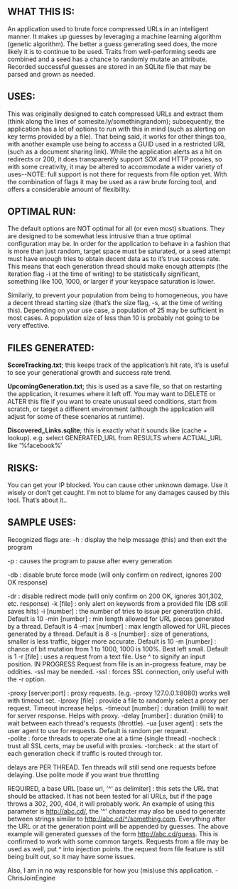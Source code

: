 ## WHAT THIS IS:
An application used to brute force compressed URLs in an intelligent manner. 
It makes up guesses by leveraging a machine learning algorithm  (genetic algorithm). 
The better a guess generating seed does, the more likely it is to continue to be used. 
Traits from well-performing seeds are combined and a seed has a chance to randomly 
mutate an attribute. Recorded successful guesses are stored in an SQLite file that may 
be parsed and grown as needed.

## USES:
This was originally designed to catch compressed URLs and extract them (think along the
lines of somesite.ly/somethingrandom); subsequently, the application has a lot of options
to run with this in mind (such as alerting on key terms provided by a file). That being said,
it works for other things too, with another example use being to access a GUID used in a
restricted URL (such as a document sharing link). While the application alerts as a hit on
redirects or 200, it does transparently support SOX and HTTP proxies, so with some creativity,
it may be altered to accommodate a wider variety of uses--NOTE: full support is not there for
requests from file option yet. With the combination  of flags it may be used as  a raw brute 
forcing tool, and offers a considerable amount of flexibility.

## OPTIMAL RUN:
The default options are NOT optimal for all (or even most) situations. They are designed to be 
somewhat less intrusive than a true optimal configuration may be. In order for the application 
to behave in a fashion that is more than just random, target space must be saturated, or a seed
attempt must have enough tries to obtain decent data as to it’s true success rate. This means that
each generation thread should make enough attempts (the iteration flag -i at the time of writing) 
to be statistically significant, something like 100, 1000, or larger if your keyspace saturation is
lower.

Similarly, to prevent your population from being to homogeneous, you have a decent thread starting
size  (that’s the size flag, -s, at the time of writing this). Depending on your use case, a population
of 25 may be sufficient in most cases. A population size of less than 10 is probably not going to
be very effective.


## FILES GENERATED:
**ScoreTracking.txt**; this keeps track of the application’s hit rate, it’s is useful to see your generational
growth and success rate trend. 

**UpcomingGeneration.txt**; this is used as a save file, so that on restarting the application, it resumes where
it left off. You may want to DELETE or ALTER this file if you want to create unusual seed conditions, start
from scratch, or target a different environment (although the application will adjust for some of these
scenarios at runtime). 

**Discovered_Links.sqlite**; this is exactly what it sounds like (cache + lookup). e.g. select GENERATED_URL from
RESULTS where ACTUAL_URL like '%facebook%’

## RISKS:
You can get your IP blocked. You can cause other unknown damage. Use it wisely or don’t get caught. I’m not to
blame for any damages caused by this tool. That’s about it..



## SAMPLE USES:
Recognized flags are: 
-h  : display the help message (this) and then exit the program 

-p  : causes the program to pause after every generation 

-db : disable brute force mode (will only confirm on redirect, ignores 200 OK response)

-dr : disable redirect mode (will only confirm on 200 OK, ignores 301,302, etc. response)
-k   [file]   : only alert on keywords from a provided file (DB still saves hits) 
-i   [number] : the number of tries to issue per generation child. Default is 10
-min [number] : min length allowed for URL pieces generated by a thread. Default is 4
-max [number] : max length allowed for URL pieces generated by a thread. Default is 8
-s   [number] : size of generations, smaller is less traffic, bigger more accurate. Default is 10
-m   [number] : chance of bit mutation from 1 to 1000, 1000 is 100%. Best left small. Default is 1
-r   [file]   : uses a request from a text file. Use ^ to signify an input position. IN PROGRESS
                Request from file is an in-progress feature, may be oddities. -ssl may be needed.
-ssl          : forces SSL connection, only useful with the -r option.

-proxy   [server:port] : proxy requests. (e.g. -proxy 127.0.0.1:8080) works well with timeout set.
-lproxy  [file]        : provide a file to randomly select a proxy per request. Timeout increase helps.
-timeout [number]      : duration (milli) to wait for server response. Helps with proxy.
-delay   [number]      : duration (milli) to wait between each thread's requests (throttle).
-ua      [user agent]  : sets the user agent to use for requests. Default is random per request.  
-polite                : force threads to operate one at a time (single thread)
-nocheck               : trust all SSL certs, may be useful with proxies.
-torcheck              : at the start of each generation check if traffic is routed through tor.

delays are PER THREAD. Ten threads will still send one requests before delaying.
Use polite mode if you want true throttling

REQUIRED, a base URL [base url, '^' as delimiter] : this sets the URL that should be attacked. 
It has not been tested for all URLs, but if the page throws a 302, 200, 404, it will probably work. 
An example of using this parameter is http://abc.cd/, the '^' character may also be used 
to generate between strings similar to http://abc.cd/^/something.com. Everything after the URL 
or at the generation point will be appended by guesses. The above example will generated guesses 
of the form http://abc.cd/guess. This is confirmed to work with some common targets. Requests
from a file may be used as well, put ^ into injection points. the request from file feature
is still being built out, so it may have some issues.

Also, I am in no way responsible for how you (mis)use this application. -ChrisJoinEngine




